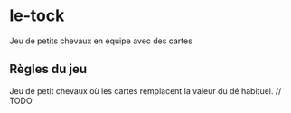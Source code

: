 le-tock
=======

Jeu de petits chevaux en équipe avec des cartes

Règles du jeu
------

Jeu de petit chevaux où les cartes remplacent la valeur du dé habituel.
// TODO




